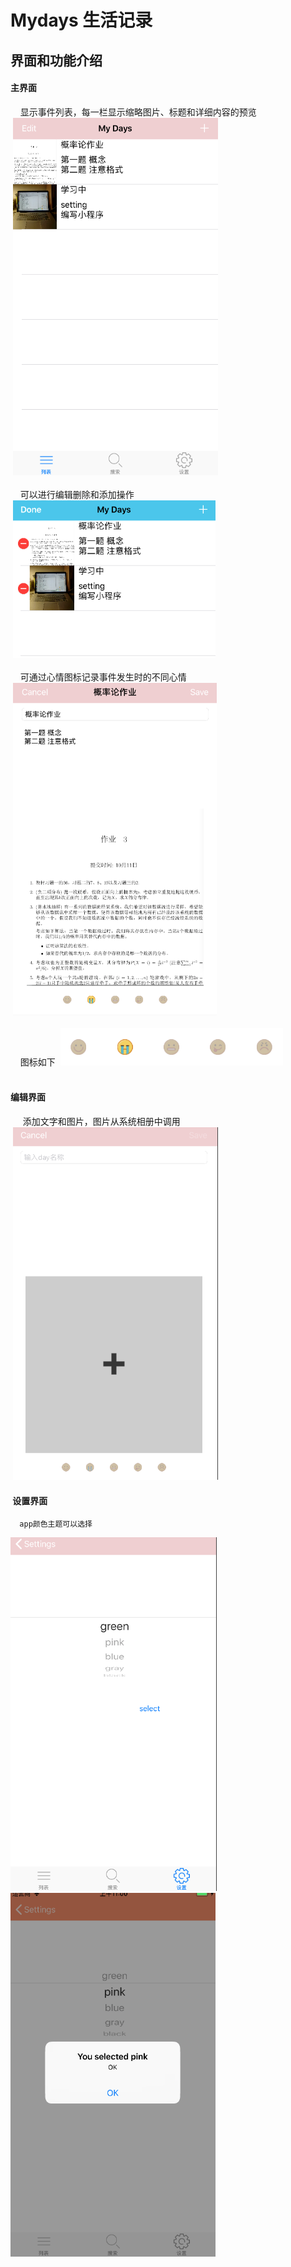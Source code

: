# Mydays 生活记录
 界面和功能介绍
 -----
####  主界面
      显示事件列表，每一栏显示缩略图片、标题和详细内容的预览<br>
  ![](https://github.com/labman010/Mydays/blob/master/gitpictures/3.png) <br><br>
     可以进行编辑删除和添加操作<br>
  ![](https://github.com/labman010/Mydays/blob/master/gitpictures/4.png) <br><br>
     可通过心情图标记录事件发生时的不同心情<br>
  ![](https://github.com/labman010/Mydays/blob/master/gitpictures/5.png) <br><br>
     图标如下
  ![](https://github.com/labman010/Mydays/blob/master/gitpictures/6.png) <br><br>
	
####  编辑界面
      添加文字和图片，图片从系统相册中调用<br>
  ![](https://github.com/labman010/Mydays/blob/master/gitpictures/7.png) <br>


####  设置界面
	  app颜色主题可以选择
  ![](https://github.com/labman010/Mydays/blob/master/gitpictures/8.png) <br>
  ![](https://github.com/labman010/Mydays/blob/master/gitpictures/9.png) <br>

  

  
  
